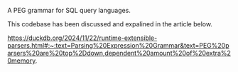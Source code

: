 A PEG grammar for SQL query languages.

This codebase has been discussed and expalined in the article below.

https://duckdb.org/2024/11/22/runtime-extensible-parsers.html#:~:text=Parsing%20Expression%20Grammar&text=PEG%20parsers%20are%20top%2Ddown,dependent%20amount%20of%20extra%20memory.
